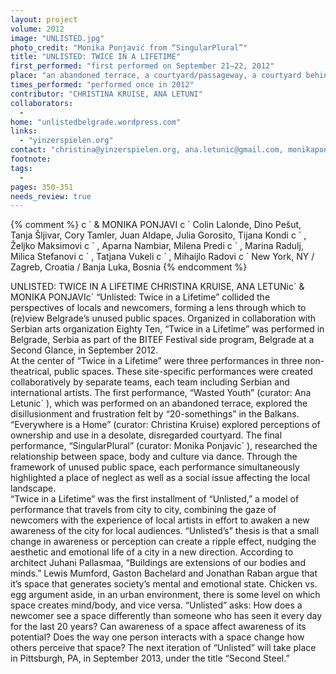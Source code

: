```yaml
---
layout: project
volume: 2012
image: "UNLISTED.jpg"
photo_credit: "Monika Ponjavić from “SingularPlural”"
title: "UNLISTED: TWICE IN A LIFETIME"
first_performed: "first performed on September 21–22, 2012"
place: "an abandoned terrace, a courtyard/passageway, a courtyard behind the Belgrade Parliament building, Belgrade, Serbia"
times_performed: "performed once in 2012"
contributor: "CHRISTINA KRUISE, ANA LETUNI"
collaborators: 
  - 
home: "unlistedbelgrade.wordpress.com"
links: 
  - "yinzerspielen.org"
contact: "christina@yinzerspielen.org, ana.letunic@gmail.com, monikaponjavic@gmail.com"
footnote: 
tags: 
  - 
pages: 350-351
needs_review: true
---
```


{% comment %} 
c
´
& MONIKA PONJAVI
c
´
Colin Lalonde, Dino Pešut, Tanja Šljivar, Cory Tamler, Juan Aldape, Julia Gorosito, Tijana Kondi
c
´
, Željko Maksimovi
c
´
, Aparna Nambiar, Milena Predi
c
´
, Marina Radulj, Milica Stefanovi
c
´
, Tatjana Vukeli
c
´
, Mihaijlo Radovi
c
´
New York, NY / Zagreb, Croatia / Banja Luka, Bosnia
{% endcomment %}

 UNLISTED: TWICE IN A LIFETIME 
 CHRISTINA KRUISE, ANA LETUNic´ &amp; MONIKA PONJAVIc´ 
 “Unlisted: Twice in a Lifetime” collided the perspectives of locals and newcomers, forming a lens through which to (re)view Belgrade’s unused public spaces. Organized in collaboration with Serbian arts organization Eighty Ten, “Twice in a Lifetime” was performed in Belgrade, Serbia as part of the BITEF Festival side program, Belgrade at a Second Glance, in September 2012.  
 At the center of “Twice in a Lifetime” were three performances in three non-theatrical, public spaces. These site-specific performances were created collaboratively by separate teams, each team including Serbian and international artists. The first performance, “Wasted Youth” (curator: Ana Letunic´ ), which was performed on an abandoned terrace, explored the disillusionment and frustration felt by “20-somethings” in the Balkans. “Everywhere is a Home” (curator: Christina Kruise) explored perceptions of ownership and use in a desolate, disregarded courtyard. The final performance, “SingularPlural” (curator: Monika Ponjavic´ ), researched the relationship between space, body and culture via dance. Through the framework of unused public space, each performance simultaneously highlighted a place of neglect as well as a social issue affecting the local landscape.  
 “Twice in a Lifetime” was the first installment of “Unlisted,” a model of performance that travels from city to city, combining the gaze of newcomers with the experience of local artists in effort to awaken a new awareness of the city for local audiences. “Unlisted’s” thesis is that a small change in awareness or perception can create a ripple effect, nudging the aesthetic and emotional life of a city in a new direction. 
 According to architect Juhani Pallasmaa, “Buildings are extensions of our bodies and minds.” Lewis Mumford, Gaston Bachelard and Jonathan Raban argue that it’s space that generates society’s mental and emotional state. Chicken vs. egg argument aside, in an urban environment, there is some level on which space creates mind/body, and vice versa. “Unlisted” asks: How does a newcomer see a space differently than someone who has seen it every day for the last 20 years? Can awareness of a space affect awareness of its potential? Does the way one person interacts with a space change how others perceive that space? 
 The next iteration of “Unlisted” will take place in Pittsburgh, PA, in September 2013, under the title “Second Steel.” 
